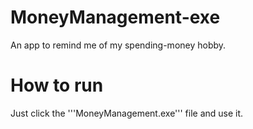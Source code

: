 # MoneyManagement-exe
An app to remind me of my spending-money hobby.

# How to run
Just click the '''MoneyManagement.exe''' file and use it.
